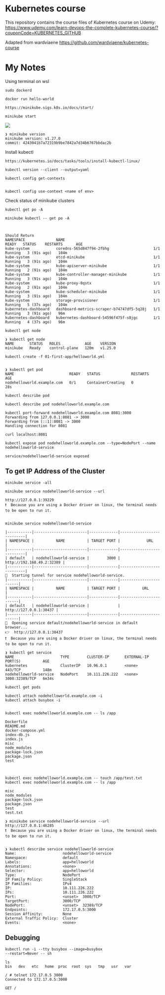 # Kubernetes course
This repository contains the course files of Kubernetes course on Udemy: https://www.udemy.com/learn-devops-the-complete-kubernetes-course/?couponCode=KUBERNETES_GITHUB

Adapted from wardviaene
https://github.com/wardviaene/kubernetes-course

# My Notes
Using terminal on wsl
```
sudo dockerd

docker run hello-world
```
```https://minikube.sigs.k8s.io/docs/start/```

```
minikube start
```

![](https://i.imgur.com/RJ4F17x.png)
```
❯ minikube version
minikube version: v1.27.0
commit: 4243041b7a72319b9be7842a7d34b6767bbdac2b

```
Install kubectl
```
https://kubernetes.io/docs/tasks/tools/install-kubectl-linux/

kubectl version --client --output=yaml  
```

```
kubectl config get-contexts


kubectl config use-context <name of env>
```


Check status of minikube clusters
```
kubectl get po -A

minikube kubectl -- get po -A



Should Return
NAMESPACE              NAME                                        READY   STATUS    RESTARTS      AGE
kube-system            coredns-565d847f94-2fbhg                    1/1     Running   3 (91s ago)   104m
kube-system            etcd-minikube                               1/1     Running   3 (91s ago)   104m
kube-system            kube-apiserver-minikube                     1/1     Running   2 (91s ago)   104m
kube-system            kube-controller-manager-minikube            1/1     Running   3 (91s ago)   104m
kube-system            kube-proxy-8qstx                            1/1     Running   2 (91s ago)   104m
kube-system            kube-scheduler-minikube                     1/1     Running   3 (91s ago)   104m
kube-system            storage-provisioner                         1/1     Running   5 (37s ago)   104m
kubernetes-dashboard   dashboard-metrics-scraper-b74747df5-5q28j   1/1     Running   3 (91s ago)   96m
kubernetes-dashboard   kubernetes-dashboard-54596f475f-s8jgc       1/1     Running   4 (37s ago)   96m
```



```
kubectl get node

❯ kubectl get node
NAME       STATUS   ROLES           AGE    VERSION
minikube   Ready    control-plane   120m   v1.25.0
```


```
kubectl create -f 01-first-app/helloworld.yml


❯ kubectl get pod  
NAME                         READY   STATUS              RESTARTS   AGE
nodehelloworld.example.com   0/1     ContainerCreating   0          28s

```

```
kubectl describe pod

kubectl describe pod nodehelloworld.example.com

```


```
kubectl port-forward nodehelloworld.example.com 8081:3000
Forwarding from 127.0.0.1:8081 -> 3000
Forwarding from [::1]:8081 -> 3000
Handling connection for 8081

curl localhost:8081
```

```
kubectl expose pod nodehelloworld.example.com --type=NodePort --name nodehelloworld-service

service/nodehelloworld-service exposed
```


## To get IP Address of the Cluster
```
minikube service -all

minikube service nodehelloworld-service --url

http://127.0.0.1:39229
❗  Because you are using a Docker driver on linux, the terminal needs to be open to run it.


minikube service nodehelloworld-service

|-----------|------------------------|-------------|---------------------------|
| NAMESPACE |          NAME          | TARGET PORT |            URL            |
|-----------|------------------------|-------------|---------------------------|
| default   | nodehelloworld-service |        3000 | http://192.168.49.2:32389 |
|-----------|------------------------|-------------|---------------------------|
🏃  Starting tunnel for service nodehelloworld-service.
|-----------|------------------------|-------------|------------------------|
| NAMESPACE |          NAME          | TARGET PORT |          URL           |
|-----------|------------------------|-------------|------------------------|
| default   | nodehelloworld-service |             | http://127.0.0.1:38437 |
|-----------|------------------------|-------------|------------------------|
🎉  Opening service default/nodehelloworld-service in default browser...
👉  http://127.0.0.1:38437
❗  Because you are using a Docker driver on linux, the terminal needs to be open to run it.

```


```
❯ kubectl get service
NAME                     TYPE        CLUSTER-IP       EXTERNAL-IP   PORT(S)          AGE
kubernetes               ClusterIP   10.96.0.1        <none>        443/TCP          148m
nodehelloworld-service   NodePort    10.111.226.222   <none>        3000:32389/TCP   6m34s
```


```
kubectl get pods

kubectl attach nodehelloworld.example.com -i
kubectl attach busybox -i


kubectl exec nodehelloworld.example.com -- ls /app

Dockerfile
README.md
docker-compose.yml
index-db.js
index.js
misc
node_modules
package-lock.json
package.json
test



kubectl exec nodehelloworld.example.com -- touch /app/test.txt
kubectl exec nodehelloworld.example.com -- ls /app

misc
node_modules
package-lock.json
package.json
test
test.txt
```



```
❯ minikube service nodehelloworld-service --url
http://127.0.0.1:46285
❗  Because you are using a Docker driver on linux, the terminal needs to be open to run it.


❯ kubectl describe service nodehelloworld-service
Name:                     nodehelloworld-service
Namespace:                default
Labels:                   app=helloworld
Annotations:              <none>
Selector:                 app=helloworld
Type:                     NodePort
IP Family Policy:         SingleStack
IP Families:              IPv4
IP:                       10.111.226.222
IPs:                      10.111.226.222
Port:                     <unset>  3000/TCP
TargetPort:               3000/TCP
NodePort:                 <unset>  32389/TCP
Endpoints:                172.17.0.5:3000
Session Affinity:         None
External Traffic Policy:  Cluster
Events:                   <none>

```

## Debugging
```
kubectl run -i --tty busybox --image=busybox
--restart=Never -- sh

ls
bin   dev   etc   home  proc  root  sys   tmp   usr   var

/ # telnet 172.17.0.5 3000
Connected to 172.17.0.5:3000

GET /
```